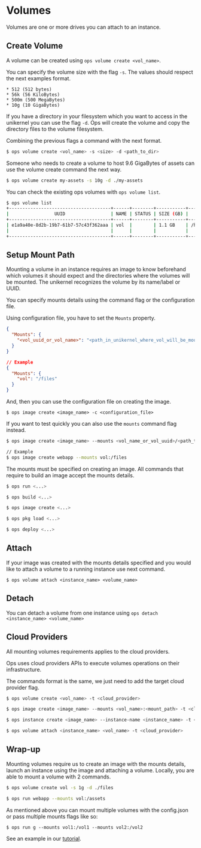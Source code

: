 Volumes
========================

Volumes are one or more drives you can attach to an instance.

## Create Volume

A volume can be created using `ops volume create <vol_name>`.

You can specify the volume size with the flag `-s`. The values should respect the next examples format.
```
* 512 (512 bytes)
* 56k (56 KiloBytes)
* 500m (500 MegaBytes)
* 10g (10 GigaBytes)
```

If you have a directory in your filesystem which you want to access in the unikernel you can use the flag `-d`. Ops will create the volume and copy the directory files to the volume filesystem.

Combining the previous flags a command with the next format.
```sh
$ ops volume create <vol_name> -s <size> -d <path_to_dir>
```

Someone who needs to create a volume to host 9.6 GigaBytes of assets can use the volume create command the next way.
```sh
$ ops volume create my-assets -s 10g -d ./my-assets
```

You can check the existing ops volumes with `ops volume list`.
```sh
$ ops volume list
+--------------------------------------+------+--------+-----------+---------------------------------------------------------------------+--------------------------------+----------+
|                 UUID                 | NAME | STATUS | SIZE (GB) |                              LOCATION                               |            CREATED             | ATTACHED |
+--------------------------------------+------+--------+-----------+---------------------------------------------------------------------+--------------------------------+----------+
| e1a9a40e-8d2b-19b7-61b7-57c43f362aaa | vol  |        | 1.1 GB    | /home/xyz/.ops/volumes/vol:e1a9a40e-8d2b-19b7-61b7-57c43f362aaa.raw | 2021-03-06 09:03:07.21 +0000   |          |
|                                      |      |        |           |                                                                     | GMT                            |          |
+--------------------------------------+------+--------+-----------+---------------------------------------------------------------------+--------------------------------+----------+

```

## Setup Mount Path

Mounting a volume in an instance requires an image to know beforehand which volumes it should expect and the directories where the volumes will be mounted. The unikernel recognizes the volume by its name/label or UUID.

You can specify mounts details using the command flag or the configuration file.

Using configuration file, you have to set the `Mounts` property.
```JSON
{
  "Mounts": {
    "<vol_uuid_or_vol_name>": "<path_in_unikernel_where_vol_will_be_mounted>"
  }
}

// Example
{
  "Mounts": {
    "vol": "/files"
  }
}
```
And, then you can use the configuration file on creating the image.
```
$ ops image create <image_name> -c <configuration_file>
```

If you want to test quickly you can also use the `mounts` command flag instead.
```sh
$ ops image create <image_name> --mounts <vol_name_or_vol_uuid>/<path_to_mount>

// Example
$ ops image create webapp --mounts vol:/files
```

The mounts must be specified on creating an image. All commands that require to build an image accept the mounts details.
```sh
$ ops run <...>

$ ops build <...>

$ ops image create <...>

$ ops pkg load <...>

$ ops deploy <...>
```

## Attach

If your image was created with the mounts details specified and you would like to attach a volume to a running instance use next command.
```
$ ops volume attach <instance_name> <volume_name>
```

## Detach

You can detach a volume from one instance using `ops detach <instance_name> <volume_name>`

## Cloud Providers

All mounting volumes requirements applies to the cloud providers.

Ops uses cloud providers APIs to execute volumes operations on their infrastructure.

The commands format is the same, we just need to add the target cloud provider flag.
```sh
$ ops volume create <vol_name> -t <cloud_provider>

$ ops image create <image_name> --mounts <vol_name>:<mount_path> -t <cloud_provider>

$ ops instance create <image_name> --instance-name <instance_name> -t <cloud_provider>

$ ops volume attach <instance_name> <vol_name> -t <cloud_provider>
```

## Wrap-up

Mounting volumes require us to create an image with the mounts details, launch an instance using the image and attaching a volume. Locally, you are able to mount a volume with 2 commands.
```sh
$ ops volume create vol -s 1g -d ./files

$ ops run webapp --mounts vol:/assets
```

As mentioned above you can mount multiple volumes with the config.json
or pass multiple mounts flags like so:

```
$ ops run g --mounts vol1:/vol1 --mounts vol2:/vol2
```

See an example in our [tutorial](https://nanovms.com/dev/tutorials/working-with-unikernel-volumes-in-nanos).
